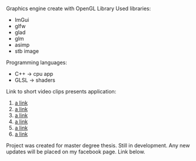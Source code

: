 Graphics engine create with OpenGL Library
Used libraries:
- ImGui
- glfw
- glad
- glm
- asimp
- stb image

Programming languages:
- C++ -> cpu app
- GLSL -> shaders

Link to short video clips presents application:
1) [a link](https://drive.google.com/file/d/1U9R9w_aD2HNOAUwgQmVimeYRKuD0H4SN/view?usp=sharing)
2) [a link](https://drive.google.com/file/d/1GmuJa4CIsN8mLzEaRalD6SMcWuEs6Q0F/view?usp=sharing)
3) [a link](https://drive.google.com/file/d/15HlvgLkPD_PBbOR_4lObTds_p0wn5eZ5/view?usp=sharing)
4) [a link](https://drive.google.com/file/d/1fA8GLqT10ePxdhLssu0r8pGiesas5F4m/view?usp=sharing)
5) [a link](https://drive.google.com/file/d/1ayAXZVgDQZTYYDfO7BOAcdnerxsB6laT/view?usp=sharing)
6) [a link](https://drive.google.com/file/d/1WZu4yotbxKC1KPDvx5z59qvmuj3DUhdi/view?usp=sharing)

Project was created for master degree thesis. Still in development. Any new updates will be placed on my facebook page. Link below.